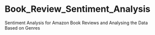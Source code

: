 # Book_Review_Sentiment_Analysis
Sentiment Analysis for Amazon Book Reviews and Analysing the Data Based on Genres 
